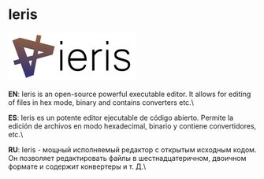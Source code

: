 # Ieris
![Ieris](https://github.com/FR0E6HNIZCLL02SUMFWY/Ieris-Remastered/blob/master/icon/toptext.png?raw=true)

**EN**: Ieris is an open-source powerful executable editor. It allows for editing of files in hex mode, binary and contains converters etc.\

**ES**: Ieris es un potente editor ejecutable de código abierto. Permite la edición de archivos en modo hexadecimal, binario y contiene convertidores, etc.\

**RU**: Ieris - мощный исполняемый редактор с открытым исходным кодом. Он позволяет редактировать файлы в шестнадцатеричном, двоичном формате и содержит конвертеры и т. Д.\
